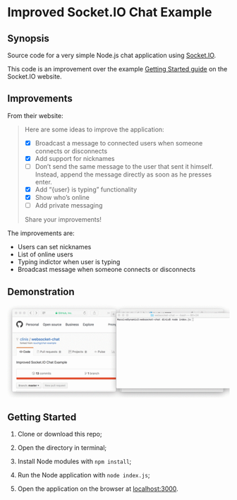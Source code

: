 # Improved Socket.IO Chat Example

## Synopsis

Source code for a very simple Node.js chat application using [Socket.IO](http://socket.io).

This code is an improvement over the example [Getting Started guide](http://socket.io/get-started/chat/) on the Socket.IO website.

## Improvements

From their website:

> Here are some ideas to improve the application:
> - [x] Broadcast a message to connected users when someone connects or disconnects
> - [x] Add support for nicknames
> - [ ] Don’t send the same message to the user that sent it himself. Instead, append the message directly as soon as he presses enter.
> - [x] Add “{user} is typing” functionality
> - [x] Show who’s online
> - [ ] Add private messaging
>
> Share your improvements!

The improvements are:
- Users can set nicknames
- List of online users
- Typing indictor when user is typing
- Broadcast message when someone connects or disconnects

## Demonstration

![Demonstration gif](demo.gif)

## Getting Started

1. Clone or download this repo;

2. Open the directory in terminal;

3. Install Node modules with `npm install`;

4. Run the Node application with `node index.js`;

5. Open the application on the browser at [localhost:3000](http://localhot:3000).
